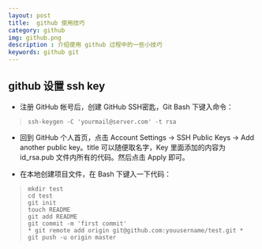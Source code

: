 ```yaml
---
layout: post
title:  github 使用技巧
category: github 
img: github.png 
description : 介绍使用 github 过程中的一些小技巧 
keywords: github git
---
```


## github 设置 ssh key

* 注册 GitHub 帐号后，创建 GitHub SSH密匙，Git Bash 下键入命令：

> ~~~~~~~
> ssh-keygen -C 'yourmail@server.com' -t rsa
> ~~~~~~~

* 回到 GitHub 个人首页，点击 Account Settings -> SSH Public Keys -> Add another public key。title 可以随便取名字，Key 里面添加的内容为 id_rsa.pub 文件内所有的代码。然后点击 Apply 即可。 

* 在本地创建项目文件，在 Bash 下键入一下代码：

> ~~~~~~~
> mkdir test
> cd test
> git init
> touch README
> git add README
> git commit -m 'first commit'
> * git remote add origin git@github.com:youusername/test.git *
> git push -u origin master
> ~~~~~~~

